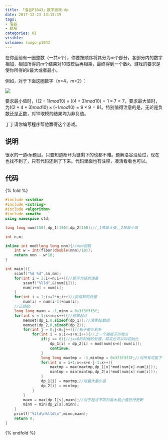 ```yaml
---
title: 「洛谷P1043」数字游戏-dp
date: 2017-12-23 13:15:19
tags:
- 洛谷
- 题解
categories: OI
visible:
urlname: luogo-p1043
---
```


在你面前有一圈整数（一共$n$个），你要按顺序将其分为$m$个部分，各部分内的数字相加，相加所得的$m$个结果对10取模后再相乘，最终得到一个数$k$。游戏的要求是使你所得的$k$最大或者最小。
<!-- more -->

例如，对于下面这圈数字（$n$=4，$m$=2）：

![](description.png)

要求最小值时，$((2-1) mod 10)×((4+3) mod 10)=1×7=7$，要求最大值时，为$((2+4+3) mod 10)×(-1 mod 10)=9×9=81$。特别值得注意的是，无论是负数还是正数，对$10$取模的结果均为非负值。

丁丁请你编写程序帮他赢得这个游戏。


## 说明
很水的一道$dp$题目。只要知道断环为链剩下的也都不难。题解洛谷没给过，现在也找不到了，只有代码还剩了下来。代码里面也有注释，凑活看看也可以。


## 代码

{% fold  %}

```cpp
#include <cstdio>
#include <cstring>
#include <algorithm>
#include <cmath>
using namespace std;

long long num[150],dp_1[150],dp_2[150];//_1放最大值,_2放最小值

int n,m;

inline int mod(long long nnn){//mod函数
    int w = int(floor(double(nnn)/10));
    return nnn - w*10;
}

int main(){
    scanf("%d %d",&n,&m);
    for(int i = 1;i<=n;i++){//断环为链的准备
        scanf("%lld",&(num[i]));
        num[i+n] = num[i];
    }
    for(int i = 1;i<=2*n;i++)//前缀和的处理
        num[i] = num[i-1]+num[i];
    //正经dp
    long long maxn = -1,minn = 0x3f3f3f3f;
    for(int s = 1;s<=n;s++){//枚举起点
        memset(dp_1,0,sizeof(dp_1));//清零dp数组
        memset(dp_2,0,sizeof(dp_2));
        for(int j = 0;j<m;j++){//板子由少到多
            for(int i = s;i<=s+n;i++){//上一个插板子的地方
                if(j == 0){//j==0的时候的处理，其实也可以叫初始化
                    dp_1[i] = dp_2[i] = mod(num[s+n]-num[i]);
                    continue;
                }
                long long maxtmp = -1,mintmp = 0x3f3f3f3f;//对所有可能下一状态的遍历，并取最大或最小值
                for(int x = i+1;x<=s+n-j-1;x++){
                    maxtmp = max(maxtmp,dp_1[x]*mod(num[x]-num[i]));
                    mintmp = min(mintmp,dp_2[x]*mod(num[x]-num[i]));
                }
                dp_1[i] = maxtmp;//取最大最小值
                dp_2[i] = mintmp;
            }
        }
        maxn = max(dp_1[s],maxn);//对于起点不同的最大最小值进行更新
        minn = min(dp_2[s],minn);
    }
    printf("%lld\n%lld\n",minn,maxn);
    return 0;
}
```
{% endfold %}

